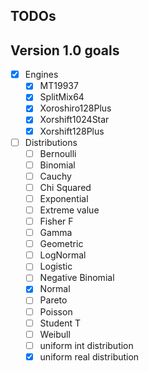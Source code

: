 ## TODOs

## Version 1.0 goals

- [x] Engines
    - [x] MT19937
    - [x] SplitMix64
    - [x] Xoroshiro128Plus
    - [x] Xorshift1024Star
    - [x] Xorshift128Plus
- [ ] Distributions
    - [ ] Bernoulli
    - [ ] Binomial
    - [ ] Cauchy
    - [ ] Chi Squared
    - [ ] Exponential
    - [ ] Extreme value
    - [ ] Fisher F
    - [ ] Gamma
    - [ ] Geometric
    - [ ] LogNormal
    - [ ] Logistic
    - [ ] Negative Binomial
    - [x] Normal
    - [ ] Pareto
    - [ ] Poisson
    - [ ] Student T
    - [ ] Weibull
    - [ ] uniform int distribution
    - [x] uniform real distribution
